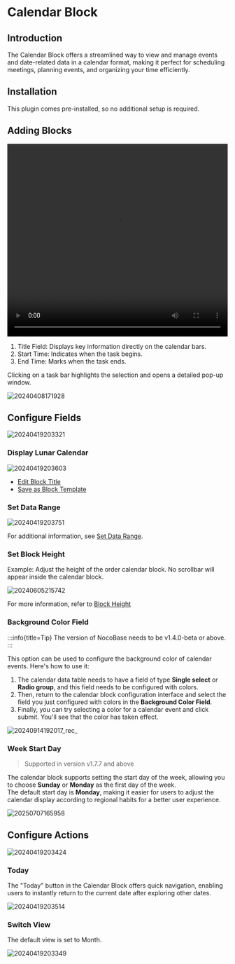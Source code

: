 # Calendar Block

<PluginInfo name="calendar"></PluginInfo>

## Introduction

The Calendar Block offers a streamlined way to view and manage events and date-related data in a calendar format, making it perfect for scheduling meetings, planning events, and organizing your time efficiently.

## Installation

This plugin comes pre-installed, so no additional setup is required.

## Adding Blocks

<video width="100%" height="440" controls>
      <source src="https://static-docs.nocobase.com/20240419201640.mp4" type="video/mp4">
</video>

1. Title Field: Displays key information directly on the calendar bars.
2. Start Time: Indicates when the task begins.
3. End Time: Marks when the task ends.

Clicking on a task bar highlights the selection and opens a detailed pop-up window.

![20240408171928](https://static-docs.nocobase.com/20240408171928.png)

## Configure Fields

![20240419203321](https://static-docs.nocobase.com/20240419203321.png)

### Display Lunar Calendar

![20240419203603](https://static-docs.nocobase.com/20240419203603.png)

- [Edit Block Title](/handbook/ui/blocks/block-settings/block-title)
- [Save as Block Template](/handbook/block-template)

### Set Data Range

![20240419203751](https://static-docs.nocobase.com/20240419203751.png)

For additional information, see [Set Data Range](/handbook/ui/blocks/block-settings/data-scope).

### Set Block Height

Example: Adjust the height of the order calendar block. No scrollbar will appear inside the calendar block.

![20240605215742](https://static-docs.nocobase.com/20240605215742.gif)

For more information, refer to [Block Height](/handbook/ui/blocks/block-settings/block-height)

### Background Color Field

:::info{title=Tip}
The version of NocoBase needs to be v1.4.0-beta or above.
:::

This option can be used to configure the background color of calendar events. Here's how to use it:

1. The calendar data table needs to have a field of type **Single select** or **Radio group**, and this field needs to be configured with colors.
2. Then, return to the calendar block configuration interface and select the field you just configured with colors in the **Background Color Field**.
3. Finally, you can try selecting a color for a calendar event and click submit. You'll see that the color has taken effect.

![20240914192017_rec_](https://static-docs.nocobase.com/20240914192017_rec_.gif)

### Week Start Day

> Supported in version v1.7.7 and above

The calendar block supports setting the start day of the week, allowing you to choose **Sunday** or **Monday** as the first day of the week.  
The default start day is **Monday**, making it easier for users to adjust the calendar display according to regional habits for a better user experience.

![20250707165958](https://static-docs.nocobase.com/20250707165958.png)

## Configure Actions

![20240419203424](https://static-docs.nocobase.com/20240419203424.png)

### Today

The "Today" button in the Calendar Block offers quick navigation, enabling users to instantly return to the current date after exploring other dates.

![20240419203514](https://static-docs.nocobase.com/20240419203514.png)

### Switch View

The default view is set to Month.

![20240419203349](https://static-docs.nocobase.com/20240419203349.png)
